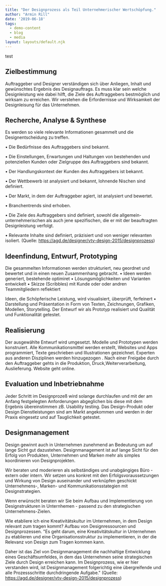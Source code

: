 ```yaml
---
title: "Der Designprozess als Teil Unternehmerischer Wertschöpfung."
author: "Armin Rill"
date: '2019-06-18'
tags:
  - demo-content
  - blog
  - media
layout: layouts/default.njk
---
```

 <!--more-->


test


## Zielbestimmung 

Auftraggeber und Designer verständigen sich  über Anliegen, Inhalt und gewünschtes Ergebnis des Designauftrags. Es muss klar sein welche Designleistung wie dabei hilft, die Ziele des Auftraggebers bestmöglich und wirksam zu erreichen. Wir verstehen die Erfordernisse und Wirksamkeit der Designleisung für das Unternehmen.


## Recherche, Analyse & Synthese
Es werden so viele relevante Informationen gesammelt und die Designentscheidung zu treffen.

• Die Bedürfnisse des Auftraggebers sind bekannt.

• Die Einstellungen, Erwartungen und Haltungen von bestehenden und potenziellen Kunden oder Zielgruppe des Auftraggebers sind bekannt.

• Der Handlungskontext der Kunden des Auftraggebers ist bekannt.

• Der Wettbewerb ist analysiert und bekannt, lohnende Nischen sind definiert.

• Der Markt, in dem der Auftraggeber agiert, ist analysiert und bewertet.

• Branchentrends sind erhoben.

• Die Ziele des Auftraggebers sind definiert, sowohl die allgemein-unternehmerischen als auch jene spezifischen, die er mit der beauftragten Designleistung verfolgt.

• Relevante Inhalte sind definiert, präzisiert und von weniger relevanten isoliert.
(Quelle: https://agd.de/designer/vtv-design-2015/designprozess)

## Ideenfindung, Entwurf, Prototyping

Die gesammelten Informationen werden strukturiert, neu geordnet und bewertet und in einen neuen Zusammenhang gebracht.
• Ideen werden generiert, bestehende optimiret
• Lösungsmöglichkeiten und Varianten entwickelt
• Skizze (Scribbles) mit Kunde oder oder andren Teammitgliedern reflektiert

Ideen, die Schöpferische Leistung,  wird visualisiert, überprüft, ferfeinert
• Darstellung und Präsentation in Form von Texten, Zeichnungen, Grafiken, Modellen, Storytelling. Der Entwurf wir als Prototyp realisiert und Qualität und Funktionalität getestet.
## Realisierung
Der ausgewählte Entwurf wird umgesetzt. Modelle und Prototypen werden konstruiert.
Alle Kommunikationsmittel werden erstellt, Websites und Apps programmiert, Texte geschrieben und Illustrationen gezeichnet.
Experten aus anderen Disziplinen werden hinzugezogen . Nach einer Freigabe durch den Auftraggeber gehts in die Produktion, Druck,Weiterverarbeitung, Auslieferung.
Website geht online.
## Evaluation und Inbetriebnahme
Jeder Schritt im Designprozeß wird solange durchlaufen und mit der am Anfang festgelegten Anforderungen abgeglichen bis diese mit dem Ergebnis übereinstimmen zB. Usability testing.
Das Design-Produkt oder Design Dienstleistungen sind am Markt angekommen und werden in der Praxis eingesetz und auf Tauglichkeit getestet.
## Designmanagement
Design gewinnt auch in Unternehmen zunehmend an Bedeutung um auf lange Sicht gut dazustehen. Designmanagement ist auf lange Sicht  für den Erfolg von Produkten, Unternehmen und Marken mehr als simples koordinieren von Designprojekten.

Wir beraten und moderieren als selbständiges und unabgängiges Büro - extern oder intern. Wir setzen uns konkret mit den Erfolgsvoraussetzungen und  Wirkung von Design auseinander und verknüpfen geschickt Unternehmens-, Marken- und Kommunikationsstategien mit Designstrategien.

Wenn erwünscht beraten wir Sie beim Aufbau und Implementierung von Designstrukturen in Unternhemen - passend zu den strategischen Unternehmens-Zielen.

WIe etabliere ich eine Kreativitätskultur im Unternehmen, in dem Design relevant zum tragen kommt? Aufbau von Designressourcen und  Designprozessen.
"Es geht darum, eine Kreativitätskultur in Unternehmen zu etablieren und eine Organisationsstruktur zu implementieren, in der die Relevanz von Design zum Tragen kommen kann.

Daher ist das Ziel von Designmanagement die nachhaltige Entwicklung eines Geschäftsumfeldes, in dem das Unternehmen seine strategischen Ziele durch Design erreichen kann. Im Designprozess, wie er hier verstanden wird, ist Designmanagement folgerichtig eine übergreifende und alle Prozessschritte durchdringende Aufgabe." (Quelle: https://agd.de/designer/vtv-design-2015/designprozess)
